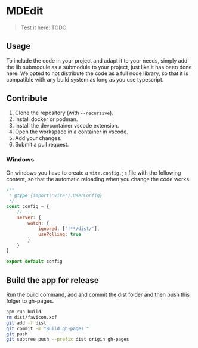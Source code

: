 # MDEdit

> Test it here: TODO

## Usage

To include the code in your project and adapt it to your needs, simply add the lib submodule as a submodule to your project, just like it has been done here.
We opted to not distribute the code as a full node library, so that it is compatible with any build system as long as you use typescript.

## Contribute

1. Clone the repository (with `--recursive`).
1. Install docker or podman.
2. Install the devcontainer vscode extension.
3. Open the workspace in a container in vscode.
4. Add your changes.
5. Submit a pull request.

### Windows

On windows you have to create a `vite.config.js` file with the following content, so that the automatic reloading when you change the code works.

```js
/**
 * @type {import('vite').UserConfig}
 */
const config = {
    // ...
    server: {
        watch: {
            ignored: ['!**/dist/'],
            usePolling: true
        }
    }
}

export default config
```

## Build the app for release

Run the build command, add and commit the dist folder and then push this folger to gh-pages.
```bash
npm run build
rm dist/favicon.xcf
git add -f dist
git commit -m "Build gh-pages."
git push
git subtree push --prefix dist origin gh-pages
```
